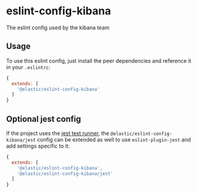 # eslint-config-kibana

The eslint config used by the kibana team

## Usage

To use this eslint config, just install the peer dependencies and reference it 
in your `.eslintrc`:

```javascript
{
  extends: [
    '@elastic/eslint-config-kibana'
  ]
}
```

## Optional jest config

If the project uses the [jest test runner](https://facebook.github.io/jest/), 
the `@elastic/eslint-config-kibana/jest` config can be extended as well to use 
`eslint-plugin-jest` and add settings specific to it:

```javascript
{
  extends: [
    '@elastic/eslint-config-kibana',
    '@elastic/eslint-config-kibana/jest'
  ]
}
```
